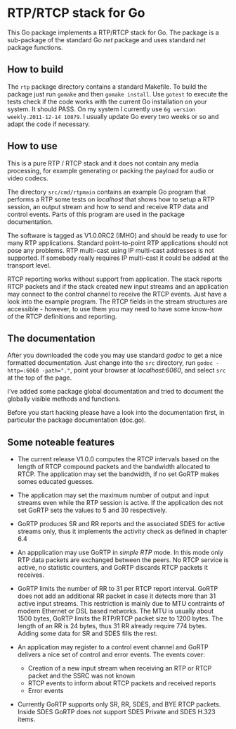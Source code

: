 # RTP/RTCP stack for Go

This Go package implements a RTP/RTCP stack for Go. The package is a
sub-package of the standard Go _net_ package and uses standard _net_ package
functions. 

## How to build

The `rtp` package directory contains a standard Makefile. To build the package
just run `gomake` and then `gomake install`. Use `gotest` to execute the tests
check if the code works with the current Go installation on your system. It
should PASS. On my system I currently use `6g version weekly.2011-12-14
10879`. I usually update Go every two weeks or so and adapt the code if
necessary.

## How to use

This is a pure RTP / RTCP stack and it does not contain any media processing,
for example generating or packing the payload for audio or video codecs.

The directory `src/cmd/rtpmain` contains an example Go program that performs a
RTP some tests on _localhost_ that shows how to setup a RTP session, an
output stream and how to send and receive RTP data and control events. Parts
of this program are used in the package documentation.

The software is tagged as V1.0.0RC2 (IMHO) and should be ready to use for
many RTP applications. Standard point-to-point RTP applications should not
pose any problems. RTP multi-cast using IP multi-cast addresses is not
supported. If somebody really requires IP multi-cast it could be added at the
transport level.

RTCP reporting works without support from application. The stack reports RTCP
packets and if the stack created new input streams and an application may
connect to the control channel to receive the RTCP events. Just have a look
into the example program. The RTCP fields in the stream structures are
accessible - however, to use them you may need to have some know-how of the
RTCP definitions and reporting.

## The documentation

After you downloaded the code you may use standard _godoc_ to get a nice
formatted documentation. Just change into the `src` directory, run `godoc
-http=:6060 -path="."`, point your browser at _localhost:6060_, and select
`src` at the top of the page.

I've added some package global documentation and tried to document the
globally visible methods and functions.

Before you start hacking please have a look into the documentation first, in
particular the package documentation (doc.go).

## Some noteable features

* The current release V1.0.0 computes the RTCP intervals based on the length of
  RTCP compound packets and the bandwidth allocated to RTCP. The application may
  set the bandwidth, if no set GoRTP makes somes educated guesses.
  
* The application may set the maximum number of output and input streams even
  while the RTP session is active. If the application des not set GoRTP sets
  the values to 5 and 30 respectively.
  
* GoRTP produces SR and RR reports and the associated SDES for active streams
  only, thus it implements the activity check as defined in chapter 6.4

* An appplication may use GoRTP in _simple RTP_ mode. In this mode only RTP
  data packets are exchanged between the peers. No RTCP service is active, no
  statistic counters, and GoRTP discards RTCP packets it receives.

* GoRTP limits the number of RR to 31 per RTCP report interval. GoRTP does not
  add an additional RR packet in case it detects more than 31 active input
  streams. This restriction is mainly due to MTU contraints of modern Ethernet
  or DSL based networks. The MTU is usually about 1500 bytes, GoRTP limits
  the RTP/RTCP packet size to 1200 bytes. The length of an RR is 24 bytes,
  thus 31 RR already require 774 bytes. Adding some data for SR and SDES fills
  the rest. 

* An application may register to a control event channel and GoRTP delivers a
  nice set of control and error events. The events cover:
  - Creation of a new input stream when receiving an RTP or RTCP packet and
    the SSRC was not known
  - RTCP events to inform about RTCP packets and received reports
  - Error events

* Currently GoRTP supports only SR, RR, SDES, and BYE RTCP packets. Inside 
SDES GoRTP does not support SDES Private and SDES H.323 items.
